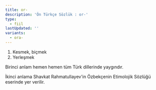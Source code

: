 ```yaml
---
title: or-
description: 'Ön Türkçe Sözlük : or-'
type:
  - fiil
lastUpdated: ''
variants:
  - ora-
---
```

1. Kesmek, biçmek
2.  Yerleşmek

Birinci anlam hemen hemen tüm Türk dillerinde yaygındır.

İkinci anlama Shavkat Rahmatullayev'in Özbekçenin Etimolojik Sözlüğü eserinde yer verilir.
